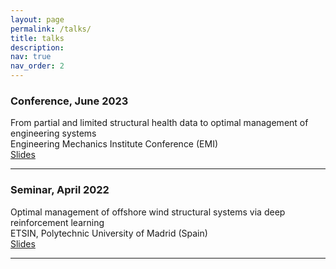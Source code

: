 ```yaml
---
layout: page
permalink: /talks/
title: talks
description: 
nav: true
nav_order: 2
---
```

### Conference, June 2023
From partial and limited structural health data to optimal management of engineering systems \
Engineering Mechanics Institute Conference (EMI) \
[Slides](../assets/pdf/EMI%20PPT%20Conference_V3_pm.pdf)

___

### Seminar, April 2022 
Optimal management of offshore wind structural systems via deep reinforcement learning \
ETSIN, Polytechnic University of Madrid (Spain) \
[Slides](../assets/pdf/SeminarMoratoPablo_2022April19.pdf)

___
